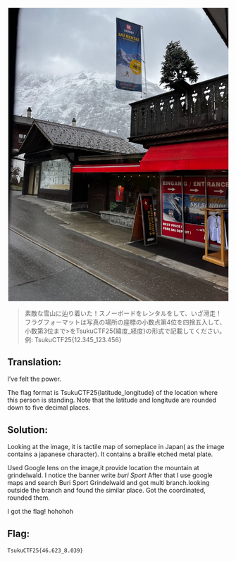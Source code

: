 <p align="center">
  <img src="schnee.jpg" alt="Alt text" width="500"/>
</p>


>素敵な雪山に辿り着いた！スノーボードをレンタルをして、いざ滑走！
>フラグフォーマットは写真の場所の座標の小数点第4位を四捨五入して、小数第3位まで>をTsukuCTF25{緯度_経度}の形式で記載してください。
>例: TsukuCTF25{12.345_123.456}

## Translation:
I’ve felt the power.

The flag format is TsukuCTF25{latitude_longitude} of the location where this person is standing. Note that the latitude and longitude are rounded down to five decimal places.

## Solution:

Looking at the image, it is tactile map of someplace in Japan( as the image contains a japanese character). It contains a braille etched metal plate.

Used Google lens on the image,it provide location the mountain at grindelwald. I notice the banner write *buri Sport* After that
I use google maps and search Buri Sport Grindelwald and got multi branch.looking outside the branch and found the similar place. Got the coordinated, rounded them.

I got the flag! hohohoh

## Flag:
```
TsukuCTF25{46.623_8.039}
```
